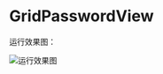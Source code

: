 # GridPasswordView

运行效果图：    

![运行效果图](https://github.com/ttarfall/GridPasswordView/blob/master/gif/Gif_174742.gif?raw=true)
